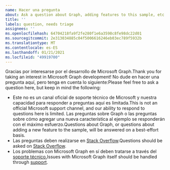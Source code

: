 ```yaml
---
name: Hacer una pregunta
about: Ask a question about Graph, adding features to this sample, etc.
title: ''
labels: question, needs triage
assignees: ''
ms.openlocfilehash: 64704218fa9f2fe280f1e6a3598c8fe98dc22d01
ms.sourcegitcommit: 2e313034885c04f5006616246eb03ec789f5932b
ms.translationtype: MT
ms.contentlocale: es-ES
ms.lasthandoff: 01/21/2021
ms.locfileid: "49919700"
---
```

<span data-ttu-id="b2687-102">Gracias por interesarse por el desarrollo de Microsoft Graph.</span><span class="sxs-lookup"><span data-stu-id="b2687-102">Thank you for taking an interest in Microsoft Graph development!</span></span> <span data-ttu-id="b2687-103">No dude en hacer una pregunta aquí, pero tenga en cuenta lo siguiente:</span><span class="sxs-lookup"><span data-stu-id="b2687-103">Please feel free to ask a question here, but keep in mind the following:</span></span>

- <span data-ttu-id="b2687-104">Este no es un canal oficial de soporte técnico de Microsoft y nuestra capacidad para responder a preguntas aquí es limitada.</span><span class="sxs-lookup"><span data-stu-id="b2687-104">This is not an official Microsoft support channel, and our ability to respond to questions here is limited.</span></span> <span data-ttu-id="b2687-105">Las preguntas sobre Graph o las preguntas sobre cómo agregar una nueva característica al ejemplo se responderán con el máximo esfuerzo.</span><span class="sxs-lookup"><span data-stu-id="b2687-105">Questions about Graph, or questions about adding a new feature to the sample, will be answered on a best-effort basis.</span></span>
- <span data-ttu-id="b2687-106">Las preguntas deben realizarse en [Stack Overflow](https://stackoverflow.com/questions/tagged/microsoft-graph).</span><span class="sxs-lookup"><span data-stu-id="b2687-106">Questions should be asked on [Stack Overflow](https://stackoverflow.com/questions/tagged/microsoft-graph).</span></span>
- <span data-ttu-id="b2687-107">Los problemas con Microsoft Graph en sí deben tratarse a través del [soporte técnico.](https://developer.microsoft.com/graph/support)</span><span class="sxs-lookup"><span data-stu-id="b2687-107">Issues with Microsoft Graph itself should be handled through [support](https://developer.microsoft.com/graph/support).</span></span>
